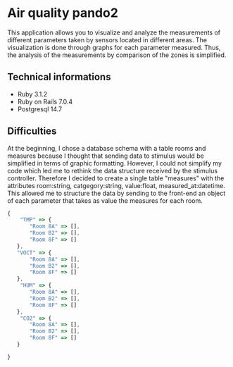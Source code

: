 # Air quality pando2

This application allows you to visualize and analyze the measurements of different parameters taken by sensors located in different areas. The visualization is done through graphs for each parameter measured. Thus, the analysis of the measurements by comparison of the zones is simplified.  

## Technical informations

- Ruby 3.1.2
- Ruby on Rails 7.0.4 
- Postgresql 14.7

## Difficulties

At the beginning, I chose a database schema with a table rooms and measures because I thought that sending data to stimulus would be simplified in terms of graphic formatting. However, I could not simplify my code which led me to rethink the data structure received by the stimulus controller. Therefore I decided to create a single table "measures" with the attributes room:string, catgegory:string, value:float, measured_at:datetime. This allowed me to structure the data by sending to the front-end an object of each parameter that takes as value the measures for each room.

```javascript
{
    "TMP" => {
       "Room 8A" => [],
       "Room B2" => [],
       "Room 8F" => []
   },
   "VOCT" => {
       "Room 8A" => [],
       "Room B2" => [],
       "Room 8F" => []
   },
    "HUM" => {
       "Room 8A" => [],
       "Room B2" => [],
       "Room 8F" => []
   },
    "CO2" => {
       "Room 8A" => [],
       "Room B2" => [],
       "Room 8F" => []
   }

}
```
